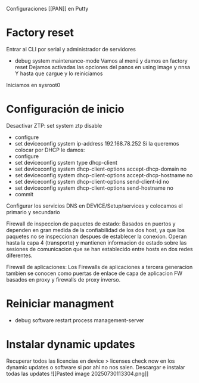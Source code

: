 Configuraciones [[PAN]] en Putty
# Factory reset
Entrar al CLI por serial y administrador de servidores
- debug system maintenance-mode
Vamos al menú y damos en factory reset
Dejamos activadas las opciones del panos en using image y nnsa
Y hasta que cargue y lo reiniciamos

Iniciamos en sysroot0


# Configuración de inicio 
Desactivar ZTP: set system ztp disable

- configure
- set deviceconfig system ip-address 192.168.78.252
Si la queremos colocar por DHCP le damos: 
- configure
- set deviceconfig system type dhcp-client
- set deviceconfig system dhcp-client-options accept-dhcp-domain no
- set deviceconfig system dhcp-client-options accept-dhcp-hostname no
- set deviceconfig system dhcp-client-options send-client-id no
- set deviceconfig system dhcp-client-options send-hostname no
- commit

Configurar los servicios DNS en DEVICE/Setup/services y colocamos el primario y secundario

Firewall de inspeccion de paquetes de estado: Basados en puertos y dependen en gran medida de la confiabilidad de los dos host, ya que los paquetes no se inspeccionan despues de establecer la conexion.
Operan hasta la capa 4 (transporte) y mantienen informacion de estado sobre las sesiones de comunicacion que se han establecido entre hosts en dos redes diferentes.

Firewall de aplicaciones: Los Firewalls de aplicaciones a tercera generacion tambien se conocen como puertas de enlace de capa de aplicacion FW basados en proxy y firewalls de proxy inverso.

# Reiniciar managment
- debug software restart process management-server

# Instalar dynamic updates
Recuperar todos las licencias en device > licenses
check now en los dynamic updates o software si por ahí no nos salen.
Descargar e instalar todas las updates 
![[Pasted image 20250730113304.png]]